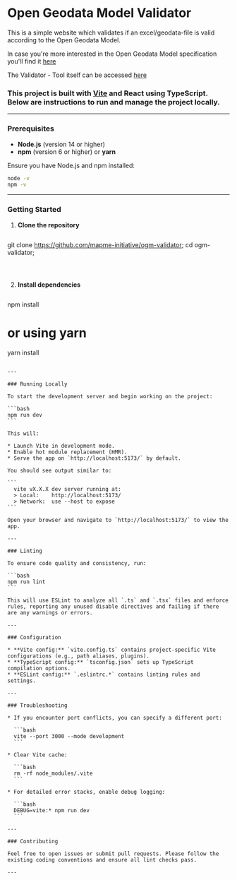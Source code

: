 # Open Geodata Model Validator
This is a simple website which validates if an excel/geodata-file is valid according to the Open Geodata Model.

In case you're more interested in the Open Geodata Model specification you'll find it [here](https://github.com/openkfw/open-geodata-model)

The Validator - Tool itself can be accessed [here](https://mapme-initiative.github.io/ogm-validator/)

### This project is built with [Vite](https://vitejs.dev/) and React using TypeScript. Below are instructions to run and manage the project locally.

---

### Prerequisites

* **Node.js** (version 14 or higher)
* **npm** (version 6 or higher) or **yarn**

Ensure you have Node.js and npm installed:

```bash
node -v
npm -v
```

---

### Getting Started

1. **Clone the repository**

   ```bash
git clone https://github.com/mapme-initiative/ogm-validator;
cd ogm-validator;
   ```



````

2. **Install dependencies**

   ```bash
npm install
# or using yarn
yarn install
````

---

### Running Locally

To start the development server and begin working on the project:

```bash
npm run dev
```

This will:

* Launch Vite in development mode.
* Enable hot module replacement (HMR).
* Serve the app on `http://localhost:5173/` by default.

You should see output similar to:

```
  vite vX.X.X dev server running at:
  > Local:    http://localhost:5173/
  > Network:  use --host to expose
```

Open your browser and navigate to `http://localhost:5173/` to view the app.

---

### Linting

To ensure code quality and consistency, run:

```bash
npm run lint
```

This will use ESLint to analyze all `.ts` and `.tsx` files and enforce rules, reporting any unused disable directives and failing if there are any warnings or errors.

---

### Configuration

* **Vite config:** `vite.config.ts` contains project-specific Vite configurations (e.g., path aliases, plugins).
* **TypeScript config:** `tsconfig.json` sets up TypeScript compilation options.
* **ESLint config:** `.eslintrc.*` contains linting rules and settings.

---

### Troubleshooting

* If you encounter port conflicts, you can specify a different port:

  ```bash
  vite --port 3000 --mode development
  ```

* Clear Vite cache:

  ```bash
  rm -rf node_modules/.vite
  ```

* For detailed error stacks, enable debug logging:

  ```bash
  DEBUG=vite:* npm run dev
  ```

---

### Contributing

Feel free to open issues or submit pull requests. Please follow the existing coding conventions and ensure all lint checks pass.

---


